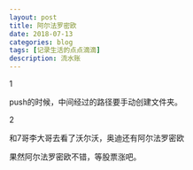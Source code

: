 ```yaml
---
layout: post
title: 阿尔法罗密欧
date: 2018-07-13
categories: blog
tags: [记录生活的点点滴滴]
description: 流水账
---
```


1 

push的时候，中间经过的路径要手动创建文件夹。

2

和7哥李大哥去看了沃尔沃，奥迪还有阿尔法罗密欧

果然阿尔法罗密欧不错，等股票涨吧。







